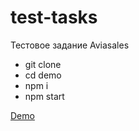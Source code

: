 # test-tasks
Тестовое задание Aviasales

- git clone
- cd demo
- npm i
- npm start

[Demo](https://dshved.github.io/test-tasks/demo/build/)

